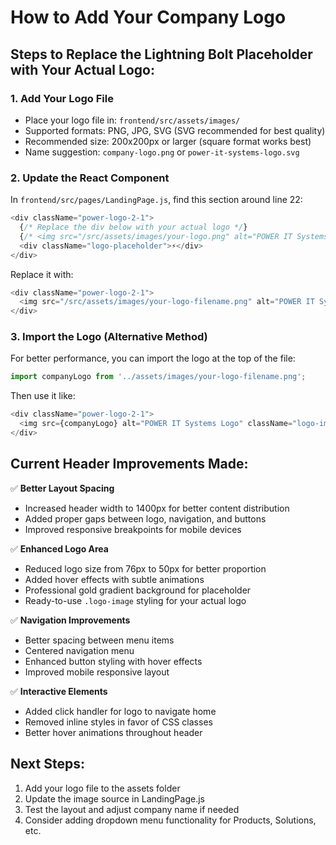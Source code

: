 # How to Add Your Company Logo

## Steps to Replace the Lightning Bolt Placeholder with Your Actual Logo:

### 1. Add Your Logo File
- Place your logo file in: `frontend/src/assets/images/`
- Supported formats: PNG, JPG, SVG (SVG recommended for best quality)
- Recommended size: 200x200px or larger (square format works best)
- Name suggestion: `company-logo.png` or `power-it-systems-logo.svg`

### 2. Update the React Component
In `frontend/src/pages/LandingPage.js`, find this section around line 22:

```javascript
<div className="power-logo-2-1">
  {/* Replace the div below with your actual logo */}
  {/* <img src="/src/assets/images/your-logo.png" alt="POWER IT Systems Logo" className="logo-image" /> */}
  <div className="logo-placeholder">⚡</div>
</div>
```

Replace it with:

```javascript
<div className="power-logo-2-1">
  <img src="/src/assets/images/your-logo-filename.png" alt="POWER IT Systems Logo" className="logo-image" />
</div>
```

### 3. Import the Logo (Alternative Method)
For better performance, you can import the logo at the top of the file:

```javascript
import companyLogo from '../assets/images/your-logo-filename.png';
```

Then use it like:

```javascript
<div className="power-logo-2-1">
  <img src={companyLogo} alt="POWER IT Systems Logo" className="logo-image" />
</div>
```

## Current Header Improvements Made:

✅ **Better Layout Spacing**
- Increased header width to 1400px for better content distribution
- Added proper gaps between logo, navigation, and buttons
- Improved responsive breakpoints for mobile devices

✅ **Enhanced Logo Area**
- Reduced logo size from 76px to 50px for better proportion
- Added hover effects with subtle animations
- Professional gold gradient background for placeholder
- Ready-to-use `.logo-image` styling for your actual logo

✅ **Navigation Improvements**
- Better spacing between menu items
- Centered navigation menu
- Enhanced button styling with hover effects
- Improved mobile responsive layout

✅ **Interactive Elements**
- Added click handler for logo to navigate home
- Removed inline styles in favor of CSS classes
- Better hover animations throughout header

## Next Steps:
1. Add your logo file to the assets folder
2. Update the image source in LandingPage.js
3. Test the layout and adjust company name if needed
4. Consider adding dropdown menu functionality for Products, Solutions, etc.
